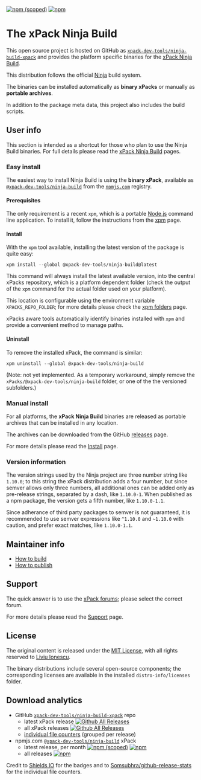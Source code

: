 
[![npm (scoped)](https://img.shields.io/npm/v/@xpack-dev-tools/ninja-build.svg)](https://www.npmjs.com/package/@xpack-dev-tools/ninja-build/)
[![npm](https://img.shields.io/npm/dt/@xpack-dev-tools/ninja-build.svg)](https://www.npmjs.com/package/@xpack-dev-tools/ninja-build/)

# The xPack Ninja Build

This open source project is hosted on GitHub as
[`xpack-dev-tools/ninja-build-xpack`](https://github.com/xpack-dev-tools/ninja-build-xpack)
and provides the platform specific binaries for the
[xPack Ninja Build](https://xpack.github.io/ninja-build/).

This distribution follows the official [Ninja](http://ninja-build.org) build system.

The binaries can be installed automatically as **binary xPacks** or manually as
**portable archives**.

In addition to the package meta data, this project also includes
the build scripts.

## User info

This section is intended as a shortcut for those who plan
to use the Ninja Build binaries. For full details please read the
[xPack Ninja Build](https://xpack.github.io/ninja-build/) pages.

### Easy install

The easiest way to install Ninja Build is using the **binary xPack**, available as
[`@xpack-dev-tools/ninja-build`](https://www.npmjs.com/package/@xpack-dev-tools/ninja-build)
from the [`npmjs.com`](https://www.npmjs.com) registry.

#### Prerequisites

The only requirement is a recent
`xpm`, which is a portable
[Node.js](https://nodejs.org) command line application. To install it,
follow the instructions from the
[xpm](https://xpack.github.io/xpm/install/) page.

#### Install

With the `xpm` tool available, installing
the latest version of the package is quite easy:

```console
xpm install --global @xpack-dev-tools/ninja-build@latest
```

This command will always install the latest available version,
into the central xPacks repository, which is a platform dependent folder
(check the output of the `xpm` command for the actual folder used on
your platform).

This location is configurable using the environment variable
`XPACKS_REPO_FOLDER`; for more details please check the
[xpm folders](https://xpack.github.io/xpm/folders/) page.

xPacks aware tools automatically
identify binaries installed with
`xpm` and provide a convenient method to manage paths.

#### Uninstall

To remove the installed xPack, the command is similar:

```console
xpm uninstall --global @xpack-dev-tools/ninja-build
```

(Note: not yet implemented. As a temporary workaround, simply remove the
`xPacks/@xpack-dev-tools/ninja-build` folder, or one of the the versioned
subfolders.)

### Manual install

For all platforms, the **xPack Ninja Build** binaries are released as portable
archives that can be installed in any location.

The archives can be downloaded from the
GitHub [releases](https://github.com/xpack-dev-tools/ninja-build-xpack/releases/)
page.

For more details please read the
[Install](https://xpack.github.io/ninja-build/install/) page.

### Version information

The version strings used by the Ninja project are three number string
like `1.10.0`; to this string the xPack distribution adds a four number,
but since semver allows only three numbers, all additional ones can
be added only as pre-release strings, separated by a dash,
like `1.10.0-1`. When published as a npm package, the version gets
a fifth number, like `1.10.0-1.1`.

Since adherance of third party packages to semver is not guaranteed,
it is recommended to use semver expressions like `^1.10.0` and `~1.10.0`
with caution, and prefer exact matches, like `1.10.0-1.1`.

## Maintainer info

- [How to build](https://github.com/xpack-dev-tools/ninja-build-xpack/blob/xpack/README-BUILD.md)
- [How to publish](https://github.com/xpack-dev-tools/ninja-build-xpack/blob/xpack/README-RELEASE.md)

## Support

The quick answer is to use the
[xPack forums](https://www.tapatalk.com/groups/xpack/);
please select the correct forum.

For more details please read the
[Support](https://xpack.github.io/ninja-build/support/) page.

## License

The original content is released under the
[MIT License](https://opensource.org/licenses/MIT), with all rights
reserved to [Liviu Ionescu](https://github.com/ilg-ul).

The binary distributions include several open-source components; the
corresponding licenses are available in the installed
`distro-info/licenses` folder.

## Download analytics

- GitHub [`xpack-dev-tools/ninja-build-xpack`](https://github.com/xpack-dev-tools/ninja-build-xpack/) repo
  - latest xPack release
[![Github All Releases](https://img.shields.io/github/downloads/xpack-dev-tools/ninja-build-xpack/latest/total.svg)](https://github.com/xpack-dev-tools/ninja-build-xpack/releases/)
  - all xPack releases [![Github All Releases](https://img.shields.io/github/downloads/xpack-dev-tools/ninja-build-xpack/total.svg)](https://github.com/xpack-dev-tools/ninja-build-xpack/releases/)
  - [individual file counters](https://www.somsubhra.com/github-release-stats/?username=xpack-dev-tools&repository=ninja-build-xpack) (grouped per release)
- npmjs.com [`@xpack-dev-tools/ninja-build`](https://www.npmjs.com/package/@xpack-dev-tools/ninja-build/) xPack
  - latest release, per month
[![npm (scoped)](https://img.shields.io/npm/v/@xpack-dev-tools/ninja-build.svg)](https://www.npmjs.com/package/@xpack-dev-tools/ninja-build/)
[![npm](https://img.shields.io/npm/dm/@xpack-dev-tools/ninja-build.svg)](https://www.npmjs.com/package/@xpack-dev-tools/ninja-build/)
  - all releases [![npm](https://img.shields.io/npm/dt/@xpack-dev-tools/ninja-build.svg)](https://www.npmjs.com/package/@xpack-dev-tools/ninja-build/)

Credit to [Shields IO](https://shields.io) for the badges and to
[Somsubhra/github-release-stats](https://github.com/Somsubhra/github-release-stats)
for the individual file counters.
